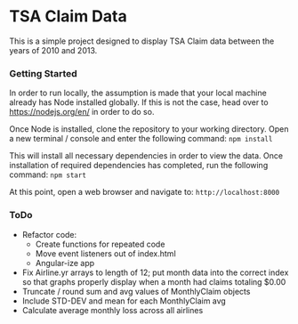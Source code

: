 # TSA Claim Data

This is a simple project designed to display TSA Claim data between the years of 2010 and 2013.

### Getting Started

In order to run locally, the assumption is made that your local machine already has Node installed globally. If this is not the case, head over to https://nodejs.org/en/ in order to do so.

Once Node is installed, clone the repository to your working directory. Open a new terminal / console and enter the following command:
`npm install`

This will install all necessary dependencies in order to view the data. Once installation of required dependencies has completed, run the following command:
`npm start`

At this point, open a web browser and navigate to:
`http://localhost:8000`

### ToDo

* Refactor code:
	* Create functions for repeated code
	* Move event listeners out of index.html
	* Angular-ize app
* Fix Airline.yr arrays to length of 12; put month data into the correct index so that graphs properly display when a month had claims totaling $0.00
* Truncate / round sum and avg values of MonthlyClaim objects
* Include STD-DEV and mean for each MonthlyClaim avg
* Calculate average monthly loss across all airlines